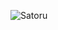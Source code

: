 <!--
**kuruxxii/kuruxxii** is a ✨ _special_ ✨ repository because its `README.md` (this file) appears on your GitHub profile.
-->
![Satoru](https://gfycat.com/carelesspitifulindianskimmer)
